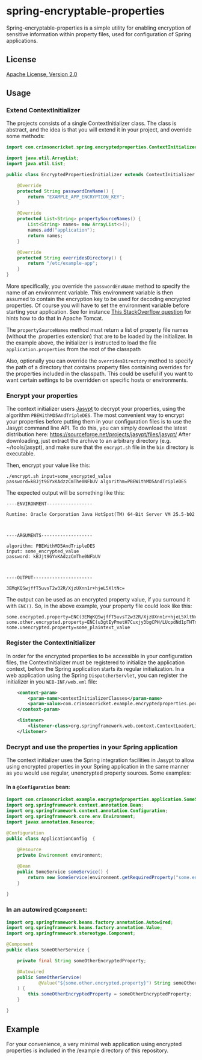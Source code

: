 # spring-encryptable-properties

Spring-encryptable-properties is a simple utility for enabling encryption of sensitive information within property
files, used for configuration of Spring applications. 

## License
[Apache License, Version 2.0](http://www.apache.org/licenses/LICENSE-2.0)



## Usage

### Extend ContextInitializer

The projects consists of a single ContextInitializer class. The class is abstract, and the idea is that you will extend
it in your project, and override some methods:

```java
import com.crimsoncricket.spring.encryptedproperties.ContextInitializer;

import java.util.ArrayList;
import java.util.List;

public class EncryptedPropertiesInitializer extends ContextInitializer {

	@Override
	protected String passwordEnvName() {
		return "EXAMPLE_APP_ENCRYPTION_KEY";
	}

	@Override
	protected List<String> propertySourceNames() {
		List<String> names= new ArrayList<>();
		names.add("application");
		return names;
	}

	@Override
	protected String overridesDirectory() {
		return "/etc/example-app";
	}
}
```

More specifically, you override the `passwordEnvName` method to specify the name of an environment variable. This
environment variable is then assumed to contain the encryption key to be used for decoding encrypted properties. Of 
course you will have to set the environment variable before starting your application. See for instance 
[This StackOverflow question](http://stackoverflow.com/questions/13980924/how-can-i-add-environment-variables-to-an-application-running-on-tomcat)
for hints how to do that in Apache Tomcat.

The `propertySourceNames` method must return a list of property file names (without the .properties extension) that
are to be loaded by the initializer. In the example above, the initializer is instructed to load the file 
`application.properties` from the root of the classpath


Also, optionally you can override the `overridesDirectory` method to specify the path of a directory that contains
property files containing overrides for the properties included in the classpath. This could be useful if you want
to want certain settings to be overridden on specific hosts or environments. 

### Encrypt your properties
The context initializer users [Jasypt](http://www.jasypt.org/) to decrypt your properties, using the algorithm 
`PBEWithMD5AndTripleDES`. The most convenient way to encrypt your properties before putting them in your configuration
files is to use the Jasypt command line API. To do this, you can simply download the latest distribution 
here: https://sourceforge.net/projects/jasypt/files/jasypt/
After downloading, just extract the archive to an arbitrary directory (e.g. ~/tools/jasypt), and make sure that the 
`encrypt.sh` file in the `bin` directory is executable.

Then, encrypt your value like this: 
```
./encrypt.sh input=some_encrypted_value password=kBJjt9GYxKAdzzCmThe0NFbUV algorithm=PBEWithMD5AndTripleDES
```
The expected output will be something like this:
```
----ENVIRONMENT-----------------

Runtime: Oracle Corporation Java HotSpot(TM) 64-Bit Server VM 25.5-b02 



----ARGUMENTS-------------------

algorithm: PBEWithMD5AndTripleDES
input: some_encrypted_value
password: kBJjt9GYxKAdzzCmThe0NFbUV



----OUTPUT----------------------

3EMqKQSwjffT5uvsT2w32R/XjzUXnn1r+hjeL5XltNc=
```
 
The output can be used as an encrypted property value, if you surround it with `ENC()`. So, in the above example,
your property file could look like this:
```properties
some.encrypted.property=ENC(3EMqKQSwjffT5uvsT2w32R/XjzUXnn1r+hjeL5XltNc=)
some.other.encrypted.property=ENC(u3gtEyPmetH7Cuxjy3bgCPH/LUcpdNd1pTHTnMzllDJynupIQ1tKqw==)
some.unencrypted.property=some_plaintext_value
```


### Register the ContextInitializer
In order for the encrypted properties to be accessible in your configuration files, the ContextInitializer must be 
registered to initialize the application context, before the Spring application starts its regular initialization. In
a web application using the Spring `DispatcherServlet`, you can register the initializer in you `WEB-INF/web.xml` file:

```xml
	<context-param>
		<param-name>contextInitializerClasses</param-name>
		<param-value>com.crimsoncricket.example.encryptedproperties.port.adapter.spring.context.EncryptedPropertiesInitializer</param-value>
	</context-param>

	<listener>
		<listener-class>org.springframework.web.context.ContextLoaderListener</listener-class>
	</listener>
```


### Decrypt and use the properties in your Spring application
The context initializer uses the Spring integration facilities in Jasypt to allow using encrypted properties in your
Spring application in the same manner as you would use regular, unencrypted property sources. Some examples:


#### In a `@Configuration` bean:
```java
import com.crimsoncricket.example.encryptedproperties.application.SomeService;
import org.springframework.context.annotation.Bean;
import org.springframework.context.annotation.Configuration;
import org.springframework.core.env.Environment;
import javax.annotation.Resource;

@Configuration
public class ApplicationConfig  {
	
	@Resource
	private Environment environment;

	@Bean
	public SomeService someService() {
		return new SomeService(environment.getRequiredProperty("some.encrypted.property"));
	}
	
}
```

### In an autowired `@Component`:
```java
import org.springframework.beans.factory.annotation.Autowired;
import org.springframework.beans.factory.annotation.Value;
import org.springframework.stereotype.Component;

@Component
public class SomeOtherService {

	private final String someOtherEncryptedProperty;

	@Autowired
	public SomeOtherService(
			@Value("${some.other.encrypted.property}") String someOtherEncryptedProperty
	) {
		this.someOtherEncryptedProperty = someOtherEncryptedProperty;
	}

}
```

## Example
For your convenience, a very minimal web application using encrypted properties is included in the /example directory of
this repository. 















